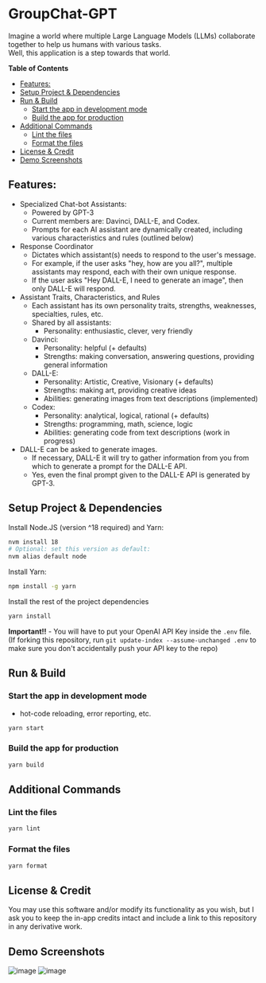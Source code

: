 # GroupChat-GPT

Imagine a world where multiple Large Language Models (LLMs) collaborate together to help us humans with various tasks.  
Well, this application is a step towards that world.

<!-- START doctoc generated TOC please keep comment here to allow auto update -->
<!-- DON'T EDIT THIS SECTION, INSTEAD RE-RUN doctoc TO UPDATE -->
**Table of Contents**

- [Features:](#features)
- [Setup Project & Dependencies](#setup-project--dependencies)
- [Run & Build](#run--build)
  - [Start the app in development mode](#start-the-app-in-development-mode)
  - [Build the app for production](#build-the-app-for-production)
- [Additional Commands](#additional-commands)
  - [Lint the files](#lint-the-files)
  - [Format the files](#format-the-files)
- [License & Credit](#license--credit)
- [Demo Screenshots](#demo-screenshots)

<!-- END doctoc generated TOC please keep comment here to allow auto update -->

## Features: 
- Specialized Chat-bot Assistants:
  - Powered by GPT-3
  - Current members are: Davinci, DALL-E, and Codex.
  - Prompts for each AI assistant are dynamically created, including various characteristics and rules (outlined below)
- Response Coordinator
    - Dictates which assistant(s) needs to respond to the user's message.
    - For example, if the user asks "hey, how are you all?", multiple assistants may respond, each with their own unique response.
    - If the user asks "Hey DALL-E, I need to generate an image", then only DALL-E will respond.
- Assistant Traits, Characteristics, and Rules
  - Each assistant has its own personality traits, strengths, weaknesses, specialties, rules, etc.
  - Shared by all assistants:
    - Personality: enthusiastic, clever, very friendly
  - Davinci:
    - Personality: helpful (+ defaults)
    - Strengths: making conversation, answering questions, providing general information
  - DALL-E:
    - Personality: Artistic, Creative, Visionary (+ defaults)
    - Strengths: making art, providing creative ideas
    - Abilities: generating images from text descriptions (implemented)
  - Codex:
    - Personality: analytical, logical, rational (+ defaults)
    - Strengths: programming, math, science, logic
    - Abilities: generating code from text descriptions (work in progress)
- DALL-E can be asked to generate images. 
  - If necessary, DALL-E it will try to gather information from you from which to generate a prompt for the DALL-E API. 
  - Yes, even the final prompt given to the DALL-E API is generated by GPT-3.

## Setup Project & Dependencies

Install Node.JS (version ^18 required) and Yarn:

```bash
nvm install 18
# Optional: set this version as default:
nvm alias default node
```

Install Yarn:
    
```bash
npm install -g yarn
```

Install the rest of the project dependencies

```bash
yarn install
```

**Important!!** - You will have to put your OpenAI API Key inside the `.env` file.  
(If forking this repository, run `git update-index --assume-unchanged .env` to make sure you don't accidentally push your API key to the repo)

## Run & Build

### Start the app in development mode 
- hot-code reloading, error reporting, etc.

```bash
yarn start
```

### Build the app for production

```bash
yarn build
```

## Additional Commands

### Lint the files

```bash
yarn lint
```

### Format the files

```bash
yarn format
```

## License & Credit

You may use this software and/or modify its functionality as you wish, but I ask you to keep the in-app credits intact and include a link to this repository in any derivative work.


## Demo Screenshots

![image](https://user-images.githubusercontent.com/14914491/209245190-6734d6a2-7935-41fc-9d4e-b7b57e2f6a53.png)
![image](https://user-images.githubusercontent.com/14914491/209996928-906cb9dc-74d4-4c92-adcd-be9ecb507570.png)
